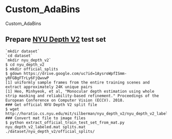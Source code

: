 # Custom_AdaBins
Custom_AdaBins
## Prepare [NYU Depth V2](https://cs.nyu.edu/~silberman/datasets/nyu_depth_v2.html) test set
```shell
`mkdir dataset`
`cd dataset`
`mkdir nyu_depth_v2`
$ cd nyu_depth_v2
$ mkdir official_splits
$ gdown https://drive.google.com/uc?id=1AysroWpfISmm-yRFGBgFTrLy6FjQwvwP
[1] uniformly sample frames from the entire training scenes and extract approximately 24K unique pairs
[1] Heo, Minhyeok, et al, "Monocular depth estimation using whole strip masking and reliability-based refinement." Proceedings of the European Conference on Computer Vision (ECCV). 2018. 
### Get official NYU Depth V2 split file
$ wget http://horatio.cs.nyu.edu/mit/silberman/nyu_depth_v2/nyu_depth_v2_labeled.mat
### Convert mat file to image files
$ python extract_official_train_test_set_from_mat.py nyu_depth_v2_labeled.mat splits.mat ./dataset/nyu_depth_v2/official_splits/
```
